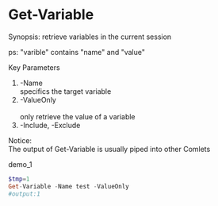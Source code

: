 # Get-Variable

Synopsis:
retrieve variables in the current session  

ps: "varible" contains "name" and "value"  


Key Parameters
1. -Name  
   specifics the target variable  
2. -ValueOnly<br>  
   only retrieve the value of a variable
3. -Include, -Exclude   


Notice:  
The output of Get-Variable is usually piped into other Comlets  

demo_1
```powershell
$tmp=1
Get-Variable -Name test -ValueOnly
#output:1
```
